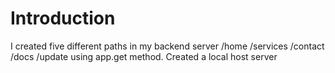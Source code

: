 # Introduction 
I created five different paths in my backend server
/home
/services
/contact
/docs
/update
using app.get method.
Created a local host server
